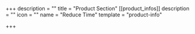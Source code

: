 +++
description = ""
title = "Product Section"
[[product_infos]]
description = ""
icon = ""
name = "Reduce Time"
template = "product-info"

+++
